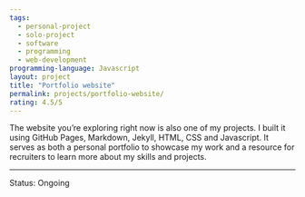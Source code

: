 ```yaml
---
tags:
  - personal-project
  - solo-project
  - software
  - programming
  - web-development
programming-language: Javascript
layout: project
title: "Portfolio website"
permalink: projects/portfolio-website/
rating: 4.5/5
---
```


The website you’re exploring right now is also one of my projects. I built it using GitHub Pages, Markdown, Jekyll, HTML, CSS and Javascript. It serves as both a personal portfolio to showcase my work and a resource for recruiters to learn more about my skills and projects.

---
Status: Ongoing  
